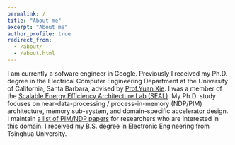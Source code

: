 ```yaml
---
permalink: /
title: "About me"
excerpt: "About me"
author_profile: true
redirect_from: 
  - /about/
  - /about.html
---
```


I am currently a sofware engineer in Google. Previously I received my Ph.D. degree in the Electrical Computer Engineering Department at the University of California, Santa Barbara, advised by [Prof.Yuan Xie](https://www.ece.ucsb.edu/~yuanxie/). I was a member of the [Scalable Energy Efficiency Architecture Lab (SEAL)](https://seal.ece.ucsb.edu/). My Ph.D. study focuses on near-data-processing / process-in-memory (NDP/PIM) architecture, memory sub-system, and domain-specific accelerator design. I maintain [a list of PIM/NDP papers](https://github.com/miglopst/PIM_NDP_papers) for researchers who are interested in this domain. I received my B.S. degree in Electronic Engineering from Tsinghua University. 
